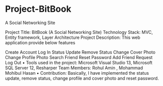 # Project-BitBook
A Social Networking Site 

Project Title: BitBook (A Social Networking Site)
Technology Stack: MVC, Entity framework, Layer Architecture 
Project Description: This web application provide below features

Create Account
Log In
Status Update
Remove Status
Change Cover Photo
Change Profile Photo
Search Friend
Reset Password
Add Friend Request
Log Out
• Tools used in the project: Microsoft Visual Studio 13, Microsoft SQL Server 12, Resharper
Team Members: Rohul Amin , Mohammad Mohibul Hasan
• Contribution: Basically, I have implemented the status update, remove status, change profile and cover photo and reset password.
